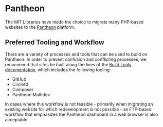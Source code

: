 # Pantheon

The MIT Libraries have made the choice to migrate many PHP-based websites to the [Pantheon](https://pantheon.io/) platform.

## Preferred Tooling and Workflow

There are a variety of processes and tools that can be used to build on Pantheon. In order to prevent confusion and conflicting processes, we recommend that sites be built along the lines of the [Build Tools documentation](https://pantheon.io/docs/guides/build-tools/), which includes the following tooling:

* GitHub
* CircleCI
* Composer
* Pantheon Multidev

In cases where this workflow is not feasible - primarily when migrating an existing website for which redevelopment is not possible - an FTP-based workflow that emphasizes the Pantheon dashboard in a web browser is also acceptable.
